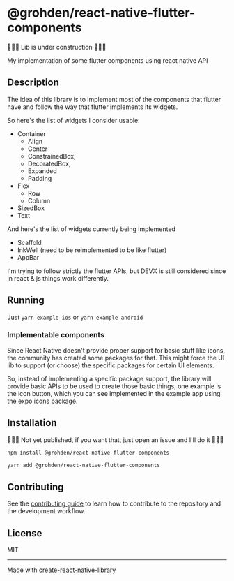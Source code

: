 # @grohden/react-native-flutter-components

🚧🚧🚧 Lib is under construction 🚧🚧🚧

My implementation of some flutter components using react native API

## Description

The idea of this library is to implement most of the components that flutter have
and follow the way that flutter implements its widgets.

So here's the list of widgets I consider usable:

* Container
  * Align
  * Center
  * ConstrainedBox,
  * DecoratedBox,
  * Expanded
  * Padding
* Flex
  * Row
  * Column
* SizedBox
* Text

And here's the list of widgets currently being implemented

* Scaffold
* InkWell (need to be reimplemented to be like flutter)
* AppBar

I'm trying to follow strictly the flutter APIs, but DEVX is still considered
since in react & js things work differently.

## Running

Just `yarn example ios` or `yarn example android`

### Implementable components

Since React Native doesn't provide proper support for basic stuff like
icons, the community has created some packages for that. This might force the UI
lib to support (or choose) the specific packages for certain UI elements.

So, instead of implementing a specific package support, the library will
provide basic APIs to be used to create those basic things, one example
is the icon button, which you can see implemented in the example app
using the expo icons package.

## Installation

🚧🚧🚧 Not yet published, if you want that, just open an issue and I'll do it 🚧🚧🚧

```sh
npm install @grohden/react-native-flutter-components

yarn add @grohden/react-native-flutter-components
```

## Contributing

See the [contributing guide](CONTRIBUTING.md) to learn how to contribute to the repository and the development workflow.

## License

MIT

---

Made with [create-react-native-library](https://github.com/callstack/react-native-builder-bob)
